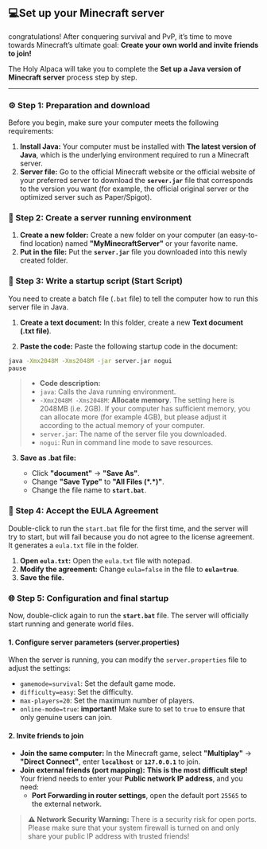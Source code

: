 ## 💻Set up your Minecraft server

congratulations! After conquering survival and PvP, it’s time to move towards Minecraft’s ultimate goal: **Create your own world and invite friends to join!**

The Holy Alpaca will take you to complete the **Set up a Java version of Minecraft server** process step by step.

------



### ⚙️ Step 1: Preparation and download



Before you begin, make sure your computer meets the following requirements:

1. **Install Java:** Your computer must be installed with **The latest version of Java**, which is the underlying environment required to run a Minecraft server.
2. **Server file:** Go to the official Minecraft website or the official website of your preferred server to download the **`server.jar`** file that corresponds to the version you want (for example, the official original server or the optimized server such as Paper/Spigot).



### 📂 Step 2: Create a server running environment



1. **Create a new folder:** Create a new folder on your computer (an easy-to-find location) named **"MyMinecraftServer"** or your favorite name.
2. **Put in the file:** Put the **`server.jar`** file you downloaded into this newly created folder.



### 🚀 Step 3: Write a startup script (Start Script)



You need to create a batch file (`.bat` file) to tell the computer how to run this server file in Java.

1. **Create a text document:** In this folder, create a new **Text document (.txt file)**.

2. **Paste the code:** Paste the following startup code in the document:

```bash
java -Xmx2048M -Xms2048M -jar server.jar nogui
pause
   ```

> - **Code description:**
> - `java`: Calls the Java running environment.
> - `-Xmx2048M -Xms2048M`: **Allocate memory**. The setting here is 2048MB (i.e. 2GB). If your computer has sufficient memory, you can allocate more (for example 4GB), but please adjust it according to the actual memory of your computer.
> - `server.jar`: The name of the server file you downloaded.
> - `nogui`: Run in command line mode to save resources.

3. **Save as .bat file:**

   - Click **"document"** -> **"Save As"**.
   - Change **"Save Type"** to **"All Files (\*.\*)"**.
   - Change the file name to **`start.bat`**.



### 🚫 Step 4: Accept the EULA Agreement



Double-click to run the `start.bat` file for the first time, and the server will try to start, but will fail because you do not agree to the license agreement. It generates a `eula.txt` file in the folder.

1. **Open `eula.txt`:** Open the `eula.txt` file with notepad.
2. **Modify the agreement:** Change `eula=false` in the file to **`eula=true`**.
3. **Save the file.**



### 🌐 Step 5: Configuration and final startup



Now, double-click again to run the **`start.bat`** file. The server will officially start running and generate world files.



#### 1. Configure server parameters (server.properties)



When the server is running, you can modify the `server.properties` file to adjust the settings:

- `gamemode=survival`: Set the default game mode.
- `difficulty=easy`: Set the difficulty.
- `max-players=20`: Set the maximum number of players.
- `online-mode=true`: **important!** Make sure to set to `true` to ensure that only genuine users can join.



#### 2. Invite friends to join



- **Join the same computer:** In the Minecraft game, select **"Multiplay"** -> **"Direct Connect"**, enter **`localhost`** or **`127.0.0.1`** to join.
- **Join external friends (port mapping):** **This is the most difficult step!** Your friend needs to enter your **Public network IP address**, and you need:
  - **Port Forwarding in router settings**, open the default port `25565` to the external network.

> **⚠️ Network Security Warning:** There is a security risk for open ports. Please make sure that your system firewall is turned on and only share your public IP address with trusted friends!